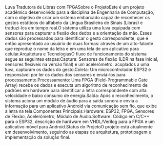 Luva Tradutora de Libras com FPGASobre o ProjetoEste é um projeto acadêmico desenvolvido para a disciplina de Engenharia de Computação, com o objetivo de criar um sistema embarcado capaz de reconhecer os gestos estáticos do alfabeto da Língua Brasileira de Sinais (Libras) e traduzi-los em tempo real.O sistema utiliza uma luva equipada com sensores para capturar a flexão dos dedos e a orientação da mão. Esses dados são processados para identificar o gesto correspondente, que é então apresentado ao usuário de duas formas: através de um alto-falante que reproduz o nome da letra e em uma tela de um aplicativo para celular.Arquitetura e TecnologiasO fluxo de funcionamento do sistema segue as seguintes etapas:Captura: Sensores de flexão (LDR na fase inicial, sensores flexíveis na versão final) e um acelerômetro, acoplados a uma luva, capturam os dados do gesto.Coleta: Um microcontrolador ESP32 é responsável por ler os dados dos sensores e enviá-los para processamento.Processamento: Uma FPGA (Field-Programmable Gate Array) recebe os dados e executa um algoritmo de reconhecimento de padrões em hardware para identificar a letra correspondente com alta velocidade e baixo consumo de energia.Saída: Após o reconhecimento, o sistema aciona um módulo de áudio para a saída sonora e envia a informação para um aplicativo Android via comunicação sem fio, que exibe a letra na tela.Componentes Principais:Hardware: ESP32, FPGA, Sensores de Flexão, Acelerômetro, Módulo de Áudio.Software: Código em C/C++ para o ESP32, descrição de hardware em VHDL/Verilog para a FPGA e um aplicativo móvel para Android.Status do ProjetoO projeto está atualmente em desenvolvimento, seguindo as etapas de arquitetura, prototipagem e implementação da solução final.
